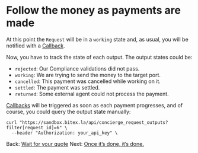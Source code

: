 
# Follow the money as payments are made

At this point the `Request` will be in a `working` state and, as usual, you will be notified with a [Callback](/concierge/callback).

Now, you have to track the state of each output. The output states could be:

  - `rejected`:  Our Compliance validations did not pass.
  - `working`:   We are trying to send the money to the target port.
  - `cancelled`: This payment was cancelled while working on it.
  - `settled`:   The payment was settled.
  - `returned`:  Some external agent could not process the payment.

[Callbacks](/concierge/callback) will be triggered as soon as each payment progresses, and of course, you could query the output state manually:

```
curl "https://sandbox.bitex.la/api/concierge_request_outputs?filter[request_id]=6" \
  --header "Authorization: your_api_key" \
```

<div class="footer-nav">
  <span>
    Back:
    <a href="/concierge/wait">Wait for your quote</a>
  </span>
  <span class="forth">
      Next: <a href="/concierge/once">Once it’s done, it’s done.</a>
  </span>
</div>
